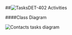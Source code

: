 ##![Tasks](https://raw.github.com/massiveart/sulu-docs/master/system-requirements/images/contacts.png)DET-402 Activities


####Class Diagram

![Contacts tasks diagram](https://raw.github.com/massiveart/sulu-docs/master/detail-specification/images/diagrams/contacts_activities.png)
